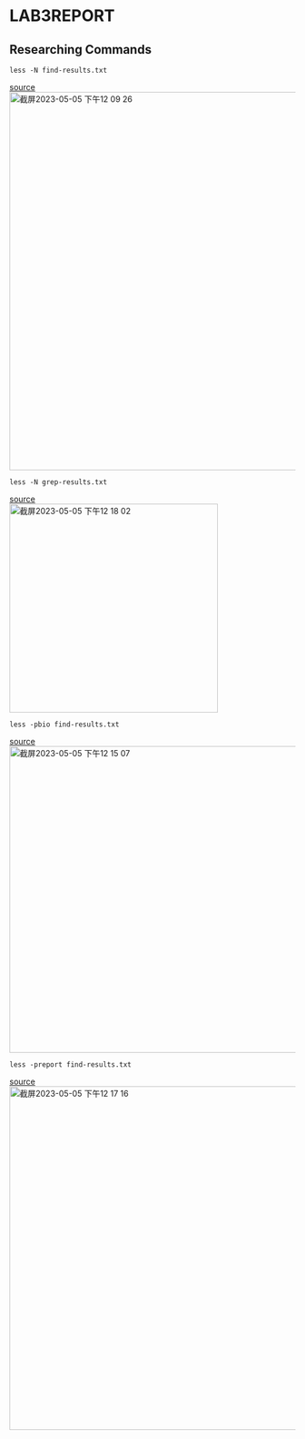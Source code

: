 # LAB3REPORT
## Researching Commands

```
less -N find-results.txt
```
[source](https://phoenixnap.com/kb/less-command-in-linux)
<br><img width="665" alt="截屏2023-05-05 下午12 09 26" src="https://user-images.githubusercontent.com/114201575/236548811-0c64d638-3df3-4044-aa2f-ca5154b8e913.png">
```
less -N grep-results.txt
```
[source](https://phoenixnap.com/kb/less-command-in-linux)
<br><img width="367" alt="截屏2023-05-05 下午12 18 02" src="https://user-images.githubusercontent.com/114201575/236550402-f6a1b976-adfe-4d96-9b89-22bcb820dc83.png">

```
less -pbio find-results.txt
```
[source](https://phoenixnap.com/kb/less-command-in-linux)
<br><img width="539" alt="截屏2023-05-05 下午12 15 07" src="https://user-images.githubusercontent.com/114201575/236549996-042e68fa-4c68-4b6b-8b13-a8fde351287e.png">
```
less -preport find-results.txt
```
[source](https://phoenixnap.com/kb/less-command-in-linux)
<br><img width="604" alt="截屏2023-05-05 下午12 17 16" src="https://user-images.githubusercontent.com/114201575/236550206-7bf799fb-2527-4f4c-97af-8e4ba16b820a.png">
